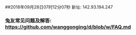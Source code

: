 ##2018年09月28日07时12分07秒 新址: 142.93.194.247
### 兔友常见问题及解答: https://github.com/wanggonging/d/blob/w/FAQ.md
